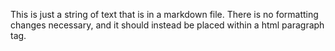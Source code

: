 This is just a string of text that is in a markdown file. There is no formatting changes necessary, and it should instead be placed within a html paragraph tag.